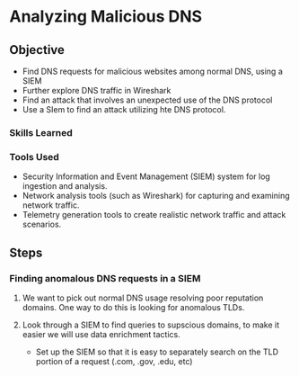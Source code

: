 # Analyzing Malicious DNS

## Objective

- Find DNS requests for malicious websites among normal DNS, using a SIEM
- Further explore DNS traffic in Wireshark
- Find an attack that involves an unexpected use of the DNS protocol
- Use a SIem to find an attack utilizing hte DNS protocol.

### Skills Learned


### Tools Used

- Security Information and Event Management (SIEM) system for log ingestion and analysis.
- Network analysis tools (such as Wireshark) for capturing and examining network traffic.
- Telemetry generation tools to create realistic network traffic and attack scenarios.

## Steps

### Finding anomalous DNS requests in a SIEM

1. We want to pick out normal DNS usage resolving poor reputation domains. One way to do this is looking for anomalous TLDs.

2. Look through a SIEM to find queries to supscious domains, to make it easier we will use data enrichment tactics.
   - Set up the SIEM so that it is easy to separately search on the TLD portion of a request (.com, .gov, .edu, etc) 
